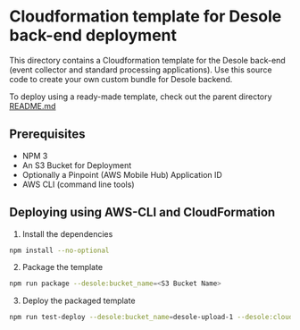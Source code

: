 # Cloudformation template for Desole back-end deployment

This directory contains a Cloudformation template for the Desole back-end (event collector and standard processing applications). Use this source code to create your own custom bundle for Desole backend.

To deploy using a ready-made template, check out the parent directory [README.md](../README.md)

## Prerequisites

* NPM 3
* An S3 Bucket for Deployment
* Optionally a Pinpoint (AWS Mobile Hub) Application ID
* AWS CLI (command line tools)

## Deploying using AWS-CLI and CloudFormation

1. Install the dependencies
  ```bash
  npm install --no-optional
  ```
2. Package the template 
  ```bash
  npm run package --desole:bucket_name=<S3 Bucket Name>
  ```
3. Deploy the packaged template
  ```bash
  npm run test-deploy --desole:bucket_name=desole-upload-1 --desole:cloudformation_stack=<STACK NAME> --desole:pinpoint_id=<PINPOINT APP ID>
  ```


